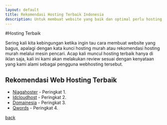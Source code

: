 ```yaml
---
layout: default
title: Rekomendasi Hosting Terbaik Indonesia
description: Untuk membuat website yang baik dan optimal perlu hosting indonesia terbaik, karenanya ketahui rekomendasi hosting terbaik dengan predikat super memuaskan. Berikut ini review hosting terbaru kami
---
```


#Hosting Terbaik

Sering kali kita kebingungan ketika ingin tau cara membuat website yang bagus, apalagi dengan kata kunci hosting murah atau rekomendasi hosting murah melalui mesin pencari. Acap kali muncul hosting terbaik hanya di iklan saja, kali ini kami akan melakukan review sesuai dengan kenyataan yang kami alami sebagai pengguna webhosting tersebut.

## Rekomendasi Web Hosting Terbaik

- [Niagahoster](https://pasti.in/niagahoster) - Peringkat 1.
- [Idcloudhost](https://pasti.in/idcloudhost) - Peringkat 2.
- [Domainesia](https://pasti.in/domainesia) - Peringkat 3.
- [Qwords](https://pasti.in/qwords) - Peringkat 4.

[back](./)
